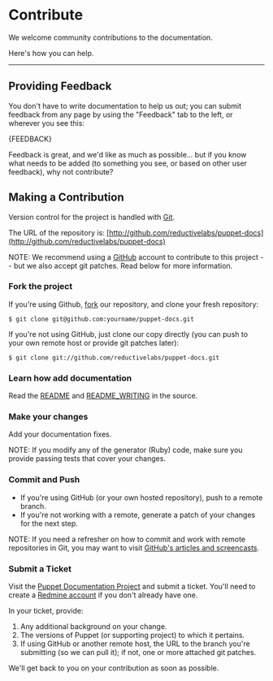 Contribute
==========

We welcome community contributions to the documentation.

Here's how you can help.

* * *

Providing Feedback
----------------

You don't have to write documentation to help us out; you can submit
feedback from any page by using the "Feedback" tab to the left, or
wherever you see this:

{FEEDBACK}

Feedback is great, and we'd like as much as possible... but if you
know what needs to be added (to something you see, or based on other
user feedback), why not contribute?

Making a Contribution
---------------------

Version control for the project is handled with
[Git](http://git-scm.com/).

The URL of the repository is: [http://github.com/reductivelabs/puppet-docs](http://github.com/reductivelabs/puppet-docs)

NOTE: We recommend using a [GitHub](http://github.com) account to
contribute to this project -- but we also accept git patches.  Read
below for more information.

### Fork the project

If you're using Github, [fork](http://help.github.com/forking/) our
repository, and clone your fresh repository:

    $ git clone git@github.com:yourname/puppet-docs.git

If you're not using GitHub, just clone our copy directly (you can push
to your own remote host or provide git patches later):

    $ git clone git://github.com/reductivelabs/puppet-docs.git

### Learn how add documentation

Read the
 [README](http://github.com/reductivelabs/puppet-docs/blob/master/README.markdown)
and [README_WRITING](http://github.com/reductivelabs/puppet-docs/blob/master/README_WRITING.markdown) in the source.

### Make your changes

Add your documentation fixes.

NOTE: If you modify any of the generator (Ruby) code, make sure you
provide passing tests that cover your changes.

### Commit and Push

* If you're using GitHub (or your own hosted repository), push to a
  remote branch.
* If you're not working with a remote, generate a patch of your
  changes for the next step.

NOTE: If you need a refresher on how to commit and work with remote
repositories in Git, you may want to visit [GitHub's articles and
screencasts](http://learn.github.com/).

### Submit a Ticket

Visit the [Puppet Documentation
Project](http://projects.reductivelabs.com/projects/puppet-docs/) and
submit a ticket.  You'll need to create a [Redmine
account](http://projects.reductivelabs.com/account/register) if you
don't already have one.

In your ticket, provide:

1. Any additional background on your change.
2. The versions of Puppet (or supporting project) to which it pertains.
3. If using GitHub or another remote host, the URL to the branch
   you're submitting (so we can pull it); if not, one or more attached
   git patches.

We'll get back to you on your contribution as soon as possible.
